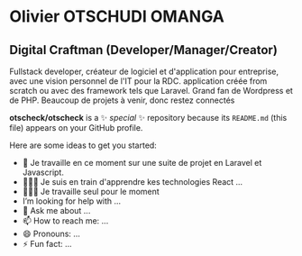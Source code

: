 # Olivier OTSCHUDI OMANGA

## Digital Craftman (Developer/Manager/Creator)

Fullstack developer, créateur de logiciel et d'application pour entreprise, avec une vision personnel de l'IT pour la RDC. application créée from scratch ou avec des framework tels que Laravel. Grand fan de Wordpress et de PHP. Beaucoup de projets à venir, donc restez connectés



**otscheck/otscheck** is a ✨ _special_ ✨ repository because its `README.md` (this file) appears on your GitHub profile.

Here are some ideas to get you started:

- 🚀 Je travaille en ce moment sur une suite de projet en Laravel et Javascript.
- 🧘🏾‍♂️ Je suis en train d'apprendre kes technologies React ...
- 🚶🏾‍♂️ Je travaille seul pour le moment 
-  I’m looking for help with ...
- 💬 Ask me about ...
- 📫 How to reach me: ...
- 😄 Pronouns: ...
- ⚡ Fun fact: ...

